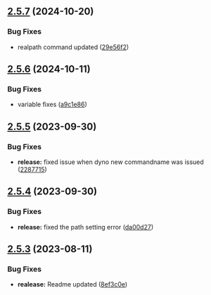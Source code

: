 ## [2.5.7](https://github.com/ashindiano/dyno/compare/v2.5.6...v2.5.7) (2024-10-20)


### Bug Fixes

* realpath command updated ([29e56f2](https://github.com/ashindiano/dyno/commit/29e56f22195bb2839689aaeada8db41a938da547))



## [2.5.6](https://github.com/ashindiano/dyno/compare/v2.5.5...v2.5.6) (2024-10-11)


### Bug Fixes

* variable fixes ([a9c1e86](https://github.com/ashindiano/dyno/commit/a9c1e86e072c1c5e99e755cb4c4c4a4fa6ddee3d))



## [2.5.5](https://github.com/ashindiano/dyno/compare/v2.5.4...v2.5.5) (2023-09-30)


### Bug Fixes

* **release:** fixed issue when dyno new commandname was issued ([2287715](https://github.com/ashindiano/dyno/commit/22877159c114a10cf31132e4276693be9c4da799))



## [2.5.4](https://github.com/ashindiano/dyno/compare/v2.5.3...v2.5.4) (2023-09-30)


### Bug Fixes

* **release:** fixed the path setting error ([da00d27](https://github.com/ashindiano/dyno/commit/da00d27d4c38232d5783ee9c41dd3fe75d0cdf9e))



## [2.5.3](https://github.com/ashindiano/dyno/compare/v2.5.2...v2.5.3) (2023-08-11)


### Bug Fixes

* **realease:** Readme updated ([8ef3c0e](https://github.com/ashindiano/dyno/commit/8ef3c0e3cff92654685910ab9c4ba2b593e9f7cf))



